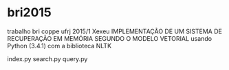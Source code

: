 # bri2015
trabalho bri coppe ufrj 2015/1 Xexeu
IMPLEMENTAÇÃO DE UM SISTEMA DE RECUPERAÇÃO EM MEMÓRIA SEGUNDO O MODELO VETORIAL
usando Python (3.4.1) com a biblioteca NLTK

index.py
search.py
query.py
